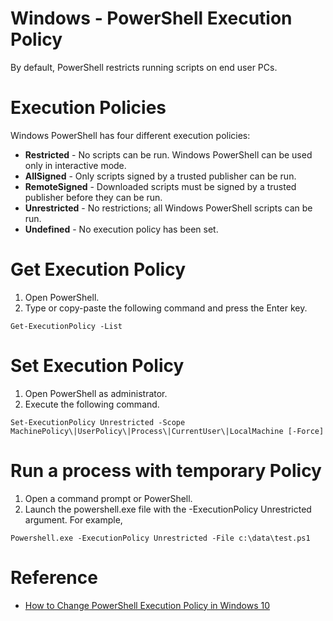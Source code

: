 # Windows - PowerShell Execution Policy

By default, PowerShell restricts running scripts on end user PCs.

Execution Policies
==================

Windows PowerShell has four different execution policies:

-   **Restricted** - No scripts can be run. Windows PowerShell can be
    used only in interactive mode.
-   **AllSigned** - Only scripts signed by a trusted publisher can be
    run.
-   **RemoteSigned** - Downloaded scripts must be signed by a trusted
    publisher before they can be run.
-   **Unrestricted** - No restrictions; all Windows PowerShell scripts
    can be run.
-   **Undefined** - No execution policy has been set.

Get Execution Policy
====================

1.  Open PowerShell.
2.  Type or copy-paste the following command and press the Enter key.

``` {.sourceCode .PowerShell}
Get-ExecutionPolicy -List
```

Set Execution Policy
====================

1.  Open PowerShell as administrator.
2.  Execute the following command.

``` {.sourceCode .PowerShell}
Set-ExecutionPolicy Unrestricted -Scope MachinePolicy\|UserPolicy\|Process\|CurrentUser\|LocalMachine [-Force]
```

Run a process with temporary Policy
===================================

1.  Open a command prompt or PowerShell.
2.  Launch the powershell.exe file with the -ExecutionPolicy
    Unrestricted argument. For example,

``` {.sourceCode .PowerShell}
Powershell.exe -ExecutionPolicy Unrestricted -File c:\data\test.ps1
```

Reference
=========

-   [How to Change PowerShell Execution Policy in Windows
    10](https://winaero.com/blog/change-powershell-execution-policy-windows-10/)
